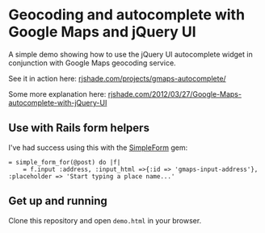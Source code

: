 # Geocoding and autocomplete with Google Maps and jQuery UI

A simple demo showing how to use the jQuery UI autocomplete widget in conjunction with Google Maps geocoding service.

See it in action here: [rjshade.com/projects/gmaps-autocomplete/](http://rjshade.com/projects/gmaps-autocomplete/)

Some more explanation here: [rjshade.com/2012/03/27/Google-Maps-autocomplete-with-jQuery-UI](http://rjshade.com/2012/03/27/Google-Maps-autocomplete-with-jQuery-UI/)

## Use with Rails form helpers
I've had success using this with the [SimpleForm](https://github.com/plataformatec/simple_form) gem:

    = simple_form_for(@post) do |f|
        = f.input :address, :input_html =>{:id => 'gmaps-input-address'}, :placeholder => 'Start typing a place name...'

## Get up and running
Clone this repository and open `demo.html` in your browser.
